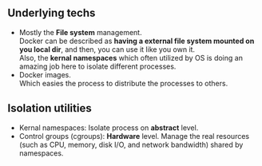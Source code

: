 ## Underlying techs
- Mostly the **File system** management.  
Docker can be described as **having a external file system mounted on you local dir**, and then, you can use it like you own it.  
Also, the **kernal namespaces** which often utilized by OS is doing an amazing job here to isolate different processes.
- Docker images.  
Which easies the process to distribute the processes to others.

## Isolation utilities
- Kernal namespaces: Isolate process on **abstract** level.
- Control groups (cgroups): **Hardware** level. Manage the real resources (such as CPU, memory, disk I/O, and network bandwidth) shared by namespaces.